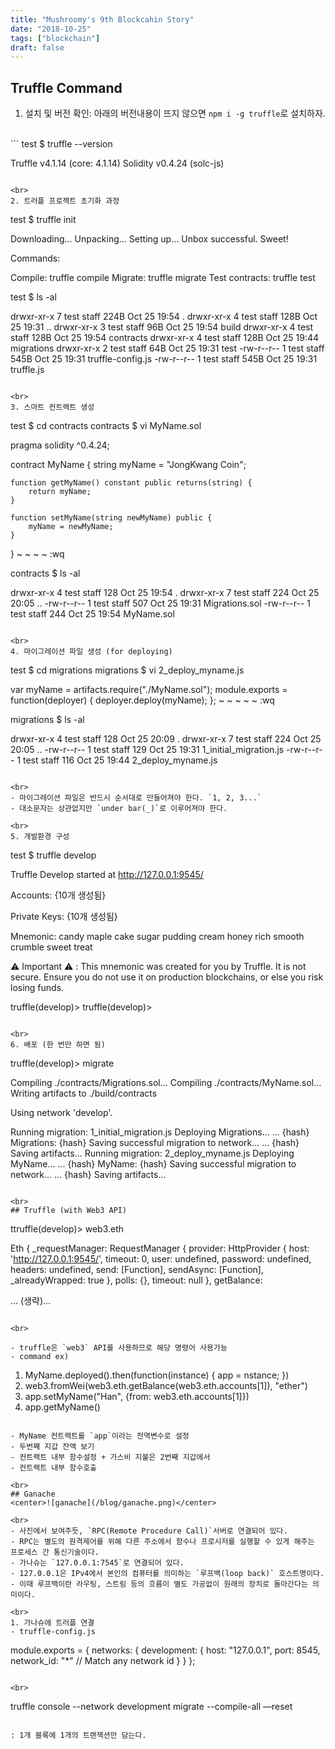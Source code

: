 ```yaml
---
title: "Mushroomy's 9th Blockcahin Story"
date: "2018-10-25"
tags: ["blockchain"]
draft: false
---
```


## Truffle Command
1. 설치 및 버전 확인: 아래의 버전내용이 뜨지 않으면 `npm i -g truffle`로 설치하자.

<br>
```
test $ truffle --version

Truffle v4.1.14 (core: 4.1.14)
Solidity v0.4.24 (solc-js)
```

<br>
2. 트러플 프로젝트 초기화 과정
```
test $ truffle init

Downloading...
Unpacking...
Setting up...
Unbox successful. Sweet!

Commands:

Compile:        truffle compile
Migrate:        truffle migrate
Test contracts: truffle test

test $ ls -al

drwxr-xr-x  7 test  staff   224B Oct 25 19:54 .
drwxr-xr-x  4 test  staff   128B Oct 25 19:31 ..
drwxr-xr-x  3 test  staff    96B Oct 25 19:54 build
drwxr-xr-x  4 test  staff   128B Oct 25 19:54 contracts
drwxr-xr-x  4 test  staff   128B Oct 25 19:44 migrations
drwxr-xr-x  2 test  staff    64B Oct 25 19:31 test
-rw-r--r--  1 test  staff   545B Oct 25 19:31 truffle-config.js
-rw-r--r--  1 test  staff   545B Oct 25 19:31 truffle.js
```

<br>
3. 스마트 컨트랙트 생성
```
test $ cd contracts
contracts $ vi MyName.sol


pragma solidity ^0.4.24;

contract MyName {
    string myName = "JongKwang Coin";

    function getMyName() constant public returns(string) {
        return myName;
    }

    function setMyName(string newMyName) public {
        myName = newMyName;
    }
}
~
~
~
~
:wq

contracts $ ls -al

drwxr-xr-x  4 test  staff  128 Oct 25 19:54 .
drwxr-xr-x  7 test  staff  224 Oct 25 20:05 ..
-rw-r--r--  1 test  staff  507 Oct 25 19:31 Migrations.sol
-rw-r--r--  1 test  staff  244 Oct 25 19:54 MyName.sol
```

<br>
4. 마이그레이션 파일 생성 (for deploying)
```
test $ cd migrations
migrations $ vi 2_deploy_myname.js

var myName = artifacts.require("./MyName.sol");
module.exports = function(deployer) {
        deployer.deploy(myName);
};
~
~
~
~
~
:wq

migrations $ ls -al

drwxr-xr-x  4 test  staff  128 Oct 25 20:09 .
drwxr-xr-x  7 test  staff  224 Oct 25 20:05 ..
-rw-r--r--  1 test  staff  129 Oct 25 19:31 1_initial_migration.js
-rw-r--r--  1 test  staff  116 Oct 25 19:44 2_deploy_myname.js
```

<br>
- 마이그레이션 파일은 반드시 순서대로 만들어져야 한다. `1, 2, 3...`
- 대소문자는 상관없지만 `under bar(_)`로 이루어져야 한다.

<br>
5. 개발환경 구성
```
test $ truffle develop

Truffle Develop started at http://127.0.0.1:9545/

Accounts:
{10개 생성됨}

Private Keys:
{10개 생성됨}

Mnemonic: candy maple cake sugar pudding cream honey rich smooth crumble sweet treat

⚠️  Important ⚠️  : This mnemonic was created for you by Truffle. It is not secure.
Ensure you do not use it on production blockchains, or else you risk losing funds.

truffle(develop)>
truffle(develop)>
```

<br>
6. 배포 (한 번만 하면 됨)
```
truffle(develop)> migrate

Compiling ./contracts/Migrations.sol...
Compiling ./contracts/MyName.sol...
Writing artifacts to ./build/contracts

Using network 'develop'.

Running migration: 1_initial_migration.js
  Deploying Migrations...
  ... {hash}
  Migrations: {hash}
Saving successful migration to network...
  ... {hash}
Saving artifacts...
Running migration: 2_deploy_myname.js
  Deploying MyName...
  ... {hash}
  MyName: {hash}
Saving successful migration to network...
  ... {hash}
Saving artifacts...
```

<br>
## Truffle (with Web3 API)
```
ttruffle(develop)> web3.eth

Eth {
  _requestManager:
   RequestManager {
     provider:
      HttpProvider {
        host: 'http://127.0.0.1:9545/',
        timeout: 0,
        user: undefined,
        password: undefined,
        headers: undefined,
        send: [Function],
        sendAsync: [Function],
        _alreadyWrapped: true },
     polls: {},
     timeout: null },
  getBalance:

  ... (생략)...

```

<br>

- truffle은 `web3` API를 사용하므로 해당 명령어 사용가능
- command ex)

```
1. MyName.deployed().then(function(instance) { app = nstance; })
2. web3.fromWei(web3.eth.getBalance(web3.eth.accounts[1]), "ether")
3. app.setMyName("Han", {from: web3.eth.accounts[1]})
4. app.getMyName()
```

- MyName 컨트랙트를 `app`이라는 전역변수로 설정
- 두번째 지갑 잔액 보기
- 컨트랙트 내부 함수설정 + 가스비 지불은 2번째 지갑에서
- 컨트랙트 내부 함수호출

<br>
## Ganache
<center>![ganache](/blog/ganache.png)</center>

<br>
- 사진에서 보여주듯, `RPC(Remote Procedure Call)`서버로 연결되어 있다.
- RPC는 별도의 원격제어를 위해 다른 주소에서 함수나 프로시저를 실행할 수 있게 해주는 프로세스 간 통신기술이다.
- 가나슈는 `127.0.0.1:7545`로 연결되어 있다.
- 127.0.0.1은 IPv4에서 본인의 컴퓨터를 의미하는 `루프백(loop back)` 호스트명이다.
- 이때 루프백이란 라우팅, 스트림 등의 흐름이 별도 가공없이 원래의 장치로 돌아간다는 의미이다.

<br>
1. 가나슈에 트러플 연결
- truffle-config.js
```
module.exports = {
  networks: {
    development: {
      host: "127.0.0.1",
      port: 8545,
      network_id: "*" // Match any network id
    }
  }
};
```

<br>
```
truffle  console  --network development
migrate  --compile-all  —reset
```

: 1개 블록에 1개의 트랜잭션만 담는다.